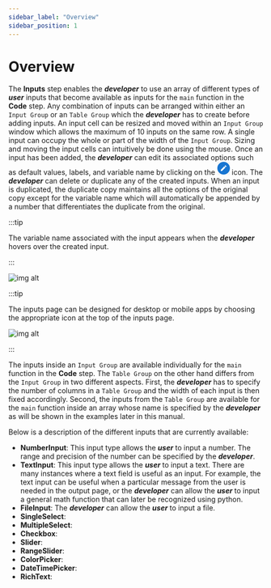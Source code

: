 ```yaml
---
sidebar_label: "Overview"
sidebar_position: 1
---
```


# Overview

The **Inputs** step enables the _**developer**_ to use an array of different types of _**user**_ inputs that become available as inputs for the `main` function in the **Code** step. Any combination of inputs can be arranged within either an `Input Group` or an `Table Group` which the _**developer**_ has to create before adding inputs. An input cell can be resized and moved within an `Input Group` window which allows the maximum of 10 inputs on the same row. A single input can occupy the whole or part of the width of the `Input Group`. Sizing and moving the input cells can intuitively be done using the mouse. Once an input has been added, the _**developer**_ can edit its associated options such as default values, labels, and variable name by clicking on the ![img alt](/docs/Getting-Started/Edit.png) icon. The _**developer**_ can delete or duplicate any of the created inputs. When an input is duplicated, the duplicate copy maintains all the options of the original copy except for the variable name which will automatically be appended by a number that differentiates the duplicate from the original.

:::tip

The variable name associated with the input appears when the _**developer**_ hovers over the created input.

:::

<div style={{textAlign: 'center'}}>

![img alt](/docs/Getting-Started/inputslayout.png)

</div>

:::tip

The inputs page can be designed for desktop or mobile apps by choosing the appropriate icon at the top of the inputs page.

<div style={{textAlign: 'center'}}>

![img alt](/docs/Getting-Started/mobile.png)

</div>

:::

The inputs inside an `Input Group` are available individually for the `main` function in the **Code** step. The `Table Group` on the other hand differs from the `Input Group` in two different aspects. First, the _**developer**_ has to specify the number of columns in a `Table Group` and the width of each input is then fixed accordingly. Second, the inputs from the `Table Group` are available for the `main` function inside an array whose name is specified by the _**developer**_ as will be shown in the examples later in this manual.

Below is a description of the different inputs that are currently available:

- **NumberInput**: This input type allows the _**user**_ to input a number. The range and precision of the number can be specified by the _**developer**_.
- **TextInput**: This input type allows the _**user**_ to input a text. There are many instances where a text field is useful as an input. For example, the text input can be useful when a particular message from the user is needed in the output page, or the _**developer**_ can allow the _**user**_ to input a general math function that can later be recognized using python.
- **FileInput**: The _**developer**_ can allow the _**user**_ to input a file.
- **SingleSelect**:
- **MultipleSelect**:
- **Checkbox**:
- **Slider**:
- **RangeSlider**:
- **ColorPicker**:
- **DateTimePicker**:
- **RichText**:
